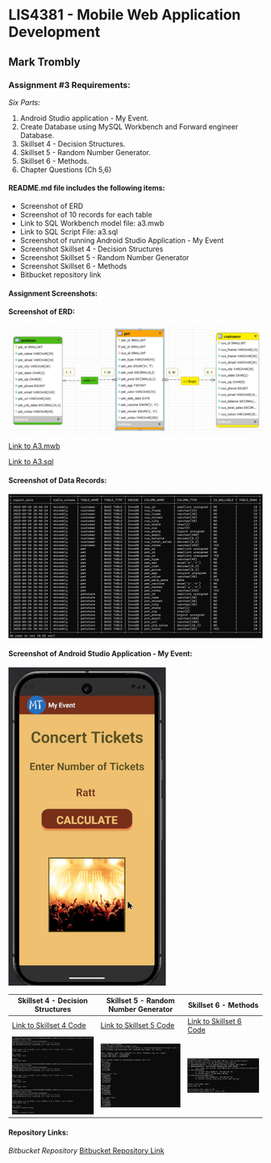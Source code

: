 # LIS4381 - Mobile Web Application Development

## Mark Trombly

### Assignment #3 Requirements:

*Six Parts:*

1. Android Studio application - My Event.
2. Create Database using MySQL Workbench and Forward engineer Database.
2. Skillset 4 - Decision Structures.
3. Skillset 5 - Random Number Generator.
4. Skillset 6 - Methods.
5. Chapter Questions (Ch 5,6)

#### README.md file includes the following items:

* Screenshot of ERD
* Screenshot of 10 records for each table
* Link to SQL Workbench model file: a3.mwb
* Link to SQL Script File: a3.sql
* Screenshot of running Android Studio Application -  My Event
* Screenshot Skillset 4 - Decision Structures
* Screenshot Skillset 5 - Random Number Generator
* Screenshot Skillset 6 - Methods
* Bitbucket repository link

#### Assignment Screenshots:

#### Screenshot of ERD:

![Screenshot of ERD](img/a3_erd.png "Link to ERD")

[Link to A3.mwb](docs/a3.mwb "Link to A3.mwb")

[Link to A3.sql](docs/a3.sql "Link to A3.sql")

#### Screenshot of Data Records:

![Screenshot of Data Records](img/a3_data.png "Screenshot of Data Records")

#### Screenshot of Android Studio Application - My Event:

![Screen 1](img\my_event.gif "Android Application Screen 1 image")



|Skillset 4 - Decision Structures|Skillset 5 - Random Number Generator|Skillset 6 - Methods|
|--------|--------|--------|
|[Link to Skillset 4 Code](../skillsets/4_Decision_Structures/ "Link to Skillset 4 Code")|[Link to Skillset 5 Code](../skillsets/5_Random_Number_Generator/ "Link to Skillset 5 Code")|[Link to Skillset 6 Code](../skillsets/6_Methods/ "Link to Skillset 6 Code") 
|![Skillset 4 Decision Structures](img/decisionstructures.png "Skillset 4 Decision Structures")|![Skillset 5 Random Number Generator](img/randomnumgenerator.png "Skillset 5 Random Number Generator")|![Skillset 6](img/methods.png "Skillset 6 Methods")|

#### Repository Links:

*Bitbucket Repository*
[Bitbucket Repository Link](https://bitbucket.org/marktrombly/lis4381/src/master/ "Bitbucket Repository Link")